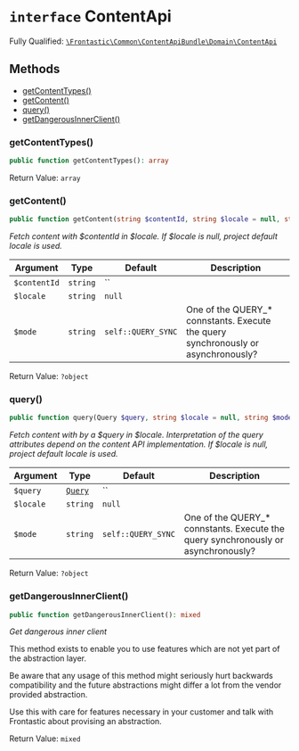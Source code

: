 # `interface`  ContentApi

Fully Qualified: [`\Frontastic\Common\ContentApiBundle\Domain\ContentApi`](../../../../src/php/ContentApiBundle/Domain/ContentApi.php)




## Methods

* [getContentTypes()](#getContentTypes)
* [getContent()](#getContent)
* [query()](#query)
* [getDangerousInnerClient()](#getDangerousInnerClient)


### getContentTypes()


```php
public function getContentTypes(): array
```







Return Value: `array`

### getContent()


```php
public function getContent(string $contentId, string $locale = null, string $mode = self::QUERY_SYNC): ?object
```


*Fetch content with $contentId in $locale. If $locale is null, project default locale is used.*



Argument|Type|Default|Description
--------|----|-------|-----------
`$contentId`|`string`|``|
`$locale`|`string`|`null`|
`$mode`|`string`|`self::QUERY_SYNC`|One of the QUERY_* connstants. Execute the query synchronously or asynchronously?

Return Value: `?object`

### query()


```php
public function query(Query $query, string $locale = null, string $mode = self::QUERY_SYNC): ?object
```


*Fetch content with by a $query in $locale. Interpretation of the query
attributes depend on the content API implementation. If $locale is null,
project default locale is used.*



Argument|Type|Default|Description
--------|----|-------|-----------
`$query`|[`Query`](Query.md)|``|
`$locale`|`string`|`null`|
`$mode`|`string`|`self::QUERY_SYNC`|One of the QUERY_* connstants. Execute the query synchronously or asynchronously?

Return Value: `?object`

### getDangerousInnerClient()


```php
public function getDangerousInnerClient(): mixed
```


*Get *dangerous* inner client*

This method exists to enable you to use features which are not yet part
of the abstraction layer.

Be aware that any usage of this method might seriously hurt backwards
compatibility and the future abstractions might differ a lot from the
vendor provided abstraction.

Use this with care for features necessary in your customer and talk with
Frontastic about provising an abstraction.


Return Value: `mixed`

